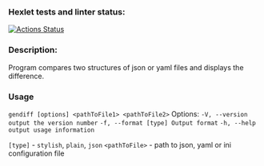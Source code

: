 ### Hexlet tests and linter status:
[![Actions Status](https://github.com/nbadin/frontend-project-lvl2/workflows/hexlet-check/badge.svg)](https://github.com/nbadin/frontend-project-lvl2/actions)

### Description:
Program compares two structures of json or yaml files and displays the difference.

### Usage
`gendiff [options] <pathToFile1> <pathToFile2>`
Options:
`-V, --version output the version number`
`-f, --format [type] Output format`
`-h, --help output usage information`

`[type]` - `stylish`, `plain`, `json`
`<pathToFile>` - path to json, yaml or ini configuration file

